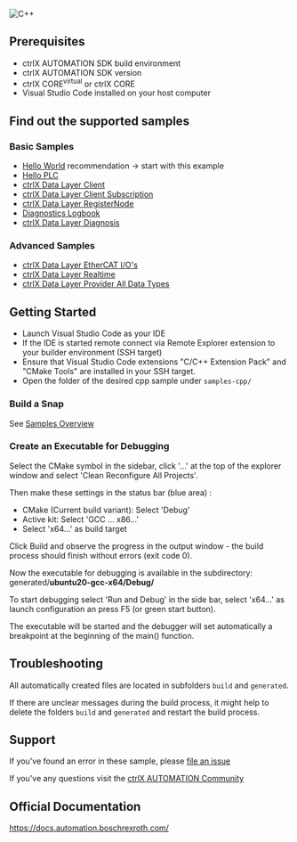 ![C++](https://upload.wikimedia.org/wikipedia/commons/thumb/1/18/ISO_C%2B%2B_Logo.svg/120px-ISO_C%2B%2B_Logo.svg.png)

## Prerequisites

* ctrlX AUTOMATION SDK build environment
* ctrlX AUTOMATION SDK version
* ctrlX CORE<sup>virtual</sup> or ctrlX CORE
* Visual Studio Code installed on your host computer

## Find out the supported samples 


### Basic Samples

* [Hello World](./hello.world/README.md) recommendation -> start with this example
* [Hello PLC](./hello.plc/README.md)
* [ctrlX Data Layer Client](./datalayer.client/README.md)
* [ctrlX Data Layer Client Subscription](./datalayer.client.sub/README.md)
* [ctrlX Data Layer RegisterNode](./datalayer.register.node/README.md)
* [Diagnostics Logbook](./diagnostics.logbook/README.md)
* [ctrlX Data Layer Diagnosis](./datalayer.diagnosis/README.md)

### Advanced Samples

* [ctrlX Data Layer EtherCAT I/O's](./datalayer.ecat.io/README.md)
* [ctrlX Data Layer Realtime](./datalayer.realtime/README.md)
* [ctrlX Data Layer Provider All Data Types](./datalayer.provider.all-data/README.md)

## Getting Started

- Launch Visual Studio Code as your IDE
- If the IDE is started remote connect via Remote Explorer extension to your builder environment (SSH target)
- Ensure that Visual Studio Code extensions "C/C++ Extension Pack" and "CMake Tools" are installed in your SSH target.
- Open the folder of the desired cpp sample under  `samples-cpp/`

### Build a Snap

See [Samples Overview](../samples.md)

### Create an Executable for Debugging

Select the CMake symbol in the sidebar, click '...' at the top of the explorer window and select 'Clean Reconfigure All Projects'.

Then make these settings in the status bar (blue area) :

- CMake (Current build variant): Select 'Debug'
- Active kit: Select 'GCC ... x86...'
- Select 'x64...' as build target

Click Build and observe the progress in the output window - the build process should finish without errors (exit code 0).

Now the executable for debugging is available in the subdirectory: generated/__ubuntu20-gcc-x64/Debug/__

To start debugging select 'Run and Debug' in the side bar, select 'x64...' as launch configuration an press F5 (or green start button).

The executable will be started and the debugger will set automatically a breakpoint at the beginning of the main() function.
                     
## Troubleshooting

All automatically created files are located in subfolders `build` and `generated`.  

If there are unclear messages during the build process, it might help to delete the folders `build` and `generated` and restart the build process.

## Support

If you've found an error in these sample, please [file an issue](https://github.com/boschrexroth)

If you've any questions visit the [ctrlX AUTOMATION Community](https://developer.community.boschrexroth.com/)

## Official Documentation

<https://docs.automation.boschrexroth.com/>